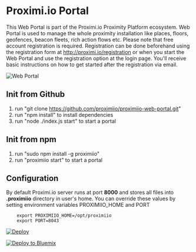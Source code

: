 # Proximi.io Portal

This Web Portal is part of the Proximi.io Proximity Platform ecosystem. Web Portal is used to manage the whole proximity installation like places, floors, geofences, beacon fleets, rich action flows etc. Please note that free account registration is required. Registration can be done beforehand using the registration form at http://proximi.io/registration or when you start the Web Portal and use the registration option at the login page. You'll receive basic instructions on how to get started after the registration via email.

![Web Portal](https://octodex.github.com/images/yaktocat.png)

## Init from Github
1. run "git clone https://github.com/proximiio/proximiio-web-portal.git"
2. run "npm install" to install dependencies
3. run "node ./index.js start" to start a portal

## Init from npm
1. run "sudo npm install -g proximiio"
2. run "proximiio start" to start a portal

## Configuration
By default Proximi.io server runs at port **8000** and stores all files into **.proximiio** directory in user's home.
You can override these values by setting environment variables PROXIMIIO_HOME and PORT

```
    export PROXIMIIO_HOME=/opt/proximiio
    export PORT=8043
```

[![Deploy](https://www.herokucdn.com/deploy/button.svg)](https://heroku.com/deploy?template=https://github.com/proximiio/proximiio-web-portal)

[![Deploy to Bluemix](https://bluemix.net/deploy/button.png)](https://bluemix.net/deploy?repository=https://github.com/proximiio/proximiio-web-portal)
